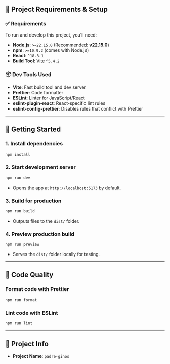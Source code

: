## 🔧 Project Requirements & Setup

### ✅ Requirements

To run and develop this project, you’ll need:

- **Node.js**: `>=22.15.0` (Recommended: **v22.15.0**)
- **npm**: `>=10.9.2` (comes with Node.js)
- **React**: `^18.3.1`
- **Build Tool**: [Vite](https://vitejs.dev/) `^5.4.2`

### 📦 Dev Tools Used

- **Vite**: Fast build tool and dev server
- **Prettier**: Code formatter
- **ESLint**: Linter for JavaScript/React
- **eslint-plugin-react**: React-specific lint rules
- **eslint-config-prettier**: Disables rules that conflict with Prettier

---

## 🚀 Getting Started

### 1. **Install dependencies**

```bash
npm install
```

### 2. **Start development server**

```bash
npm run dev
```

- Opens the app at `http://localhost:5173` by default.

### 3. **Build for production**

```bash
npm run build
```

- Outputs files to the `dist/` folder.

### 4. **Preview production build**

```bash
npm run preview
```

- Serves the `dist/` folder locally for testing.

---

## 💠 Code Quality

### Format code with Prettier

```bash
npm run format
```

### Lint code with ESLint

```bash
npm run lint
```

---

## 📁 Project Info

- **Project Name**: `padre-ginos`

